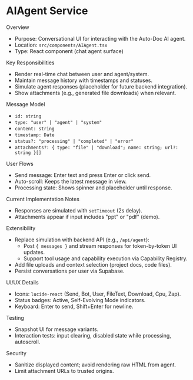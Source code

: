 # AIAgent Service

Overview
- Purpose: Conversational UI for interacting with the Auto-Doc AI agent.
- Location: `src/components/AIAgent.tsx`
- Type: React component (chat agent surface)

Key Responsibilities
- Render real-time chat between user and agent/system.
- Maintain message history with timestamps and statuses.
- Simulate agent responses (placeholder for future backend integration).
- Show attachments (e.g., generated file downloads) when relevant.

Message Model
- `id: string`
- `type: "user" | "agent" | "system"`
- `content: string`
- `timestamp: Date`
- `status?: "processing" | "completed" | "error"`
- `attachments?: { type: "file" | "download"; name: string; url?: string }[]`

User Flows
- Send message: Enter text and press Enter or click send.
- Auto-scroll: Keeps the latest message in view.
- Processing state: Shows spinner and placeholder until response.

Current Implementation Notes
- Responses are simulated with `setTimeout` (2s delay).
- Attachments appear if input includes "ppt" or "pdf" (demo).

Extensibility
- Replace simulation with backend API (e.g., `/api/agent`):
  - Post `{ messages }` and stream responses for token-by-token UI updates.
  - Support tool usage and capability execution via Capability Registry.
- Add file uploads and context selection (project docs, code files).
- Persist conversations per user via Supabase.

UI/UX Details
- Icons: `lucide-react` (Send, Bot, User, FileText, Download, Cpu, Zap).
- Status badges: Active, Self-Evolving Mode indicators.
- Keyboard: Enter to send, Shift+Enter for newline.

Testing
- Snapshot UI for message variants.
- Interaction tests: input clearing, disabled state while processing, autoscroll.

Security
- Sanitize displayed content; avoid rendering raw HTML from agent.
- Limit attachment URLs to trusted origins.

